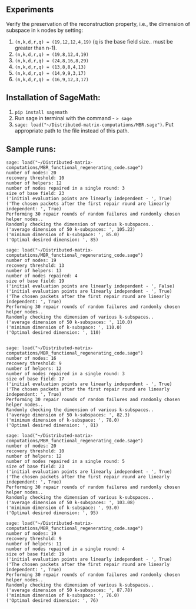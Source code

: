 ## Experiments
Verify the preservation of the reconstruction property, i.e., the dimension of subspace in `k` nodes by setting:
1. ```(n,k,d,r,q) = (19,12,12,4,19)``` (q is the base field size.. must be greater than n-1).
2. ``` (n,k,d,r,q) = (19,8,12,4,19) ```
3. ``` (n,k,d,r,q) = (24,8,16,8,29) ```
4. ``` (n,k,d,r,q) = (13,8,8,4,13) ```
5. ``` (n,k,d,r,q) = (14,9,9,3,17) ```
6. ``` (n,k,d,r,q) = (16,9,12,3,17) ```

## Installation of SageMath:
1. ``` pip install sagemath ```
2. Run sage in terminal with the command - ```> sage ```
3. ``` sage: load("~/Distributed-matrix-computations/MBR.sage") ```. Put appropriate path to the file instead of this path.  

## Sample runs:
 ```
 sage: load("~/Distributed-matrix-computations/MBR_functional_regenerating_code.sage")
number of nodes: 20
recovery threshold: 10
number of helpers: 12
number of nodes repaired in a single round: 3
size of base field: 23
('initial evaluation points are linearly independent - ', True)
('The chosen packets after the first repair round are linearly independent: ', True)
Performing 30 repair rounds of random failures and randomly chosen helper nodes..
Randomly checking the dimension of various k-subspaces..
('average dimension of 50 k-subspaces: ', 105.22)
('minimum dimension of k-subspace: ', 85.0)
('Optimal desired dimension: ', 85)
```
```
sage: load("~/Distributed-matrix-computations/MBR_functional_regenerating_code.sage")
number of nodes: 19
recovery threshold: 13
number of helpers: 13
number of nodes repaired: 4
size of base field: 19
('initial evaluation points are linearly independent - ', False)
('initial evaluation points are linearly independent - ', True)
('The chosen packets after the first repair round are linearly independent: ', True)
Performing 30 repair rounds of random failures and randomly chosen helper nodes..
Randomly checking the dimension of various k-subspaces..
('average dimension of 50 k-subspaces: ', 110.0)
('minimum dimension of k-subspace: ', 110.0)
('Optimal desired dimension: ', 110)


```

```
sage: load("~/Distributed-matrix-computations/MBR_functional_regenerating_code.sage")
number of nodes: 16
recovery threshold: 9
number of helpers: 12
number of nodes repaired in a single round: 3
size of base field: 17
('initial evaluation points are linearly independent - ', True)
('The chosen packets after the first repair round are linearly independent: ', True)
Performing 30 repair rounds of random failures and randomly chosen helper nodes..
Randomly checking the dimension of various k-subspaces..
('average dimension of 50 k-subspaces: ', 82.3)
('minimum dimension of k-subspace: ', 78.0)
('Optimal desired dimension: ', 81)
```
```
sage: load("~/Distributed-matrix-computations/MBR_functional_regenerating_code.sage")
number of nodes: 20
recovery threshold: 10
number of helpers: 12
number of nodes repaired in a single round: 5
size of base field: 23
('initial evaluation points are linearly independent - ', True)
('The chosen packets after the first repair round are linearly independent: ', True)
Performing 30 repair rounds of random failures and randomly chosen helper nodes..
Randomly checking the dimension of various k-subspaces..
('average dimension of 50 k-subspaces: ', 103.08)
('minimum dimension of k-subspace: ', 93.0)
('Optimal desired dimension: ', 95)
```
```
sage: load("~/Distributed-matrix-computations/MBR_functional_regenerating_code.sage")
number of nodes: 19
recovery threshold: 9
number of helpers: 11
number of nodes repaired in a single round: 4
size of base field: 19
('initial evaluation points are linearly independent - ', True)
('The chosen packets after the first repair round are linearly independent: ', True)
Performing 30 repair rounds of random failures and randomly chosen helper nodes..
Randomly checking the dimension of various k-subspaces..
('average dimension of 50 k-subspaces: ', 87.78)
('minimum dimension of k-subspace: ', 76.0)
('Optimal desired dimension: ', 76)
```
